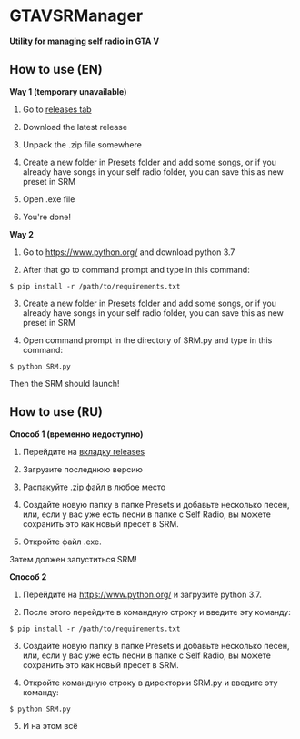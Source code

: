 # GTAVSRManager

**Utility for managing self radio in GTA V**

## How to use (EN)

**Way 1 (temporary unavailable)**

1. Go to [releases tab](https://github.com/sava4ka777/GTAVSRManager/releases)

2. Download the latest release

3. Unpack the .zip file somewhere

4. Create a new folder in Presets folder and add some songs, or if you already have songs in your self radio folder, you can save this as new preset in SRM

5. Open .exe file 

6. You're done! 



**Way 2**

1. Go to https://www.python.org/ and download python 3.7

2. After that go to command prompt and type in this command:

`$ pip install -r /path/to/requirements.txt`

3. Create a new folder in Presets folder and add some songs, or if you already have songs in your self radio folder, you can save this as new preset in SRM

4. Open command prompt in the directory of SRM.py and type in this command:

`$ python SRM.py`

Then the SRM should launch!



## How to use (RU)


**Способ 1 (временно недоступно)**

1. Перейдите на [вкладку releases](https://github.com/sava4ka777/GTAVSRManager/releases)

2. Загрузите последнюю версию

3. Распакуйте .zip файл в любое место

4. Создайте новую папку в папке Presets и добавьте несколько песен, или, если у вас уже есть песни в папке c Self Radio, вы можете сохранить это как новый пресет в SRM.

5. Откройте файл .exe.

Затем должен запуститься SRM!

**Способ 2**

1. Перейдите на https://www.python.org/ и загрузите python 3.7.

2. После этого перейдите в командную строку и введите эту команду:

`$ pip install -r /path/to/requirements.txt`

3. Создайте новую папку в папке Presets и добавьте несколько песен, или, если у вас уже есть песни в папке c Self Radio, вы можете сохранить это как новый пресет в SRM.

4. Откройте командную строку в директории SRM.py и введите эту команду:

`$ python SRM.py`

5. И на этом всё
